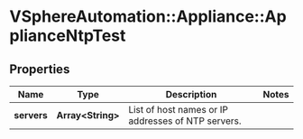 # VSphereAutomation::Appliance::ApplianceNtpTest

## Properties
Name | Type | Description | Notes
------------ | ------------- | ------------- | -------------
**servers** | **Array&lt;String&gt;** | List of host names or IP addresses of NTP servers. | 


